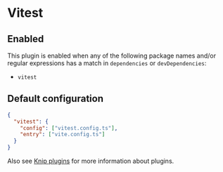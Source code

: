 # Vitest

## Enabled

This plugin is enabled when any of the following package names and/or regular expressions has a match in `dependencies`
or `devDependencies`:

- `vitest`

## Default configuration

```json
{
  "vitest": {
    "config": ["vitest.config.ts"],
    "entry": ["vite.config.ts"]
  }
}
```

Also see [Knip plugins][1] for more information about plugins.

[1]: https://github.com/webpro/knip/blob/main/README.md#plugins
